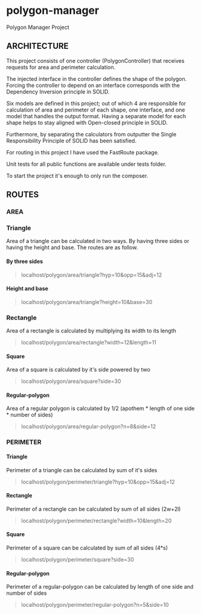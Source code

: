 # polygon-manager
Polygon Manager Project

## ARCHITECTURE

This project consists of one controller (PolygonController) that receives requests for area and perimeter calculation.

The injected interface in the controller defines the shape of the polygon. Forcing the controller to depend on an interface corresponds with the Dependency Inversion principle in SOLID.

Six models are defined in this project; out of which 4 are responsible for calculation of area and perimeter of each shape, one interface, and one model that handles the output format. Having a separate model for each shape helps to stay aligned with Open-closed principle in SOLID.

Furthermore, by separating the calculators from outputter the Single Responsibility Principle of SOLID has been satisfied.

For routing in this project I have used the FastRoute package.

Unit tests for all public functions are available under tests folder.

To start the project it's enough to only run the composer.

## ROUTES 

### AREA

### Triangle
Area of a triangle can be calculated in two ways. By having three sides or having the height and base. The routes are as follow.

#### By three sides
> localhost/polygon/area/triangle?hyp=10&opp=15&adj=12

#### Height and base
> localhost/polygon/area/triangle?height=10&base=30

### Rectangle
Area of a rectangle is calculated by multiplying its width to its length
> localhost/polygon/area/rectangle?width=12&length=11

#### Square
Area of a square is calculated by it's side powered by two
> localhost/polygon/area/square?side=30

#### Regular-polygon
Area of a regular polygon is calculated by 1/2 (apothem * length of one side * number of sides)
> localhost/polygon/area/regular-polygon?n=8&side=12

### PERIMETER

#### Triangle
Perimeter of a triangle can be calculated by sum of it's sides
> localhost/polygon/perimeter/triangle?hyp=10&opp=15&adj=12

#### Rectangle
Perimeter of a rectangle can be calculated by sum of all sides (2w+2l)
> localhost/polygon/perimeter/rectangle?width=10&length=20

#### Square
Perimeter of a square can be calculated by sum of all sides (4*s)
> localhost/polygon/perimeter/square?side=30

#### Regular-polygon
Perimeter of a regular-polygon can be calculated by length of one side and number of sides
> localhost/polygon/perimeter/regular-polygon?n=5&side=10